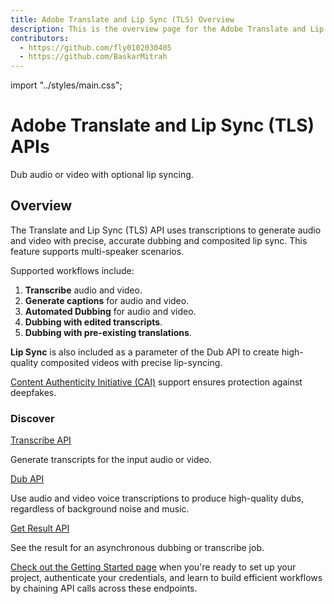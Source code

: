 ```yaml
---
title: Adobe Translate and Lip Sync (TLS) Overview
description: This is the overview page for the Adobe Translate and Lip Sync (TLS) APIs.
contributors:
  - https://github.com/fly0102030405
  - https://github.com/BaskarMitrah
---
```


import "../styles/main.css";

<Hero slots="heading, text" background="rgb(233, 80, 80)" className="adls-header"/>

# Adobe Translate and Lip Sync (TLS) APIs

Dub audio or video with optional lip syncing.

## Overview

The Translate and Lip Sync (TLS) API uses transcriptions to generate audio and video with precise, accurate dubbing and composited lip sync. This feature supports multi-speaker scenarios.

Supported workflows include:

1. **Transcribe** audio and video.
2. **Generate captions** for audio and video.
3. **Automated Dubbing** for audio and video.
4. **Dubbing with edited transcripts**.
5. **Dubbing with pre-existing translations**.

**Lip Sync** is also included as a parameter of the Dub API to create high-quality composited videos with precise lip-syncing.

[Content Authenticity Initiative (CAI)](http://contentauthenticity.org/) support ensures protection against deepfakes.

<DiscoverBlock slots="heading, link, text"/>

### Discover

[Transcribe API](./api/index.md)

Generate transcripts for the input audio or video.

<DiscoverBlock slots="link, text"/>

[Dub API](./api/index.md)

Use audio and video voice transcriptions to produce high-quality dubs, regardless of background noise and music.

<DiscoverBlock slots="link, text"/>

[Get Result API](./api/index.md)

See the result for an asynchronous dubbing or transcribe job.

[Check out the Getting Started page](./getting_started/) when you're ready to set up your project, authenticate your credentials, and learn to build efficient workflows by chaining API calls across these endpoints.
